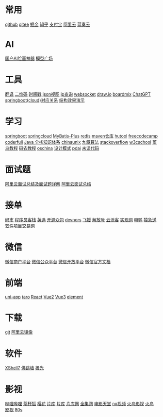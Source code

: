 <h1>常用</h1>
<a href="https://github.com/" target="github" title ="github">github</a>
<a href="https://gitee.com/" target="gitee" title ="gitee">gitee</a>
<a href="https://juejin.cn" target="掘金" title ="掘金">掘金</a>
<a href="https://www.zhihu.com" target="知乎" title ="知乎">知乎</a>
<a href="https://open.alipay.com/" target="_blank" title ="支付宝">支付宝</a>
<a href="https://www.aliyun.com/" target="阿里云" title ="阿里云">阿里云</a>
<a href="https://www.lanzou.com/" target="蓝奏云" title ="蓝奏云">蓝奏云</a>
<h1>AI</h1>
<a href="https://www.rightbrain.art/" target="国产AI绘画神器" title ="国产AI绘画神器">国产AI绘画神器</a>
<a href="https://www.liblibai.com/" target="模型广场" title ="模型广场">模型广场</a>
<h1>工具</h1>
<a href="http://nmt.youdao.com/" target="翻译" title ="翻译">翻译</a>
<a href="https://www.liantu.com/" target="二维码" title ="二维码">二维码</a>
<a href="https://tool.lu/timestamp" target="时间戳" title ="时间戳">时间戳</a>
<a href="https://www.bejson.com/explore/index_new/" target="json视图" title ="json视图">json视图</a>
<a href="https://ip.cn/" target="ip查询" title ="ip查询">ip查询</a>
<a href="http://www.wetools.com/websocket/" target="websocket" title ="websocket">websocket</a>
<a href="https://app.diagrams.net/" target="draw.io" title ="draw.io">draw.io</a>
<a href="https://boardmix.cn/app/my-space/" target="boardmix" title ="boardmix">boardmix</a>
<a href="https://chat.openai.com/" target="ChatGPT" title ="ChatGPT">ChatGPT</a>
<a href="https://start.spring.io/actuator/info" target="springboot（cloud）" title ="springboot（cloud）">springboot(cloud)对应关系</a>
<a href="https://www.cs.usfca.edu/~galles/visualization/Algorithms.html" target="结构效果演示" title ="结构效果演示">结构效果演示</a>
<h1>学习</h1>
<a href="http://springboot.fun/" target="springboot" title ="springboot">springboot</a>
<a href="https://www.springcloud.cc/" target="springcloud-cn" title ="springcloud-cn">springcloud</a>
<a href="https://baomidou.com/pages/24112f/" target="MyBatis-Plus" title ="MyBatis-Plus">MyBatis-Plus</a>
<a href="http://redisdoc.com/" target="redis" title ="redis">redis</a>
<a href="https://mvnrepository.com/" target="maven仓库" title ="maven仓库">maven仓库</a>
<a href="https://www.hutool.cn/docs/#/" target="hutool" title ="hutool">hutool</a>
<a href="https://www.freecodecamp.org/chinese/" target="freecodecamp" title ="freecodecamp">freecodecamp</a>
<a href="https://www.coderfuli.com/#/home" target="coderfuli" title ="coderfuli">coderfuli</a>
<a href="https://www.pdai.tech/md/resource/tools.html" target="Java 全栈知识体系" title ="Java 全栈知识体系">Java 全栈知识体系</a>
<a href="http://www.chinaunix.net/" target="chinaunix" title ="chinaunix">chinaunix</a>
<a href="https://www.jiuzhang.com/" target="九章算法" title ="九章算法">九章算法</a>
<a href="https://stackoverflow.com/" target="stackoverflow" title ="stackoverflow">stackoverflow</a>
<a href="https://www.w3cschool.cn/indexold/" target="w3cschool" title ="w3cschool">w3cschool</a>
<a href="https://www.runoob.com/" target="菜鸟教程" title ="菜鸟教程">菜鸟教程</a>
<a href="http://www.manongjc.com/" target="码农教程" title ="码农教程">码农教程</a>
<a href="https://tool.oschina.net/apidocs/" target="oschina" title ="oschina">oschina</a>
<a href="http://c.biancheng.net/design_pattern/" target="设计模式" title ="设计模式">设计模式</a>
<a href="https://pdai.tech/" target="pdai" title ="pdai">pdai</a>
<a href="https://www.wdbyte.com/" target="未读代码" title ="未读代码">未读代码</a>
<h1>面试题</h1>
<a href="https://note.youdao.com/ynoteshare/index.html?id=c10ecc5535e673b3f7fa396e57866569&type=note&_time=1677825428941" target="阿里云面试总结及面试题详解" title ="阿里云面试总结及面试题详解">阿里云面试总结及面试题详解</a>
<a href="https://shimo.im/docs/LUYuXUGSX8wTOzY7/read" target="阿里云面试总结" title ="阿里云面试总结">阿里云面试总结</a>
<h1>接单</h1>
<a href="https://codemart.com/" target = "码市" title= "码市">码市</a>
<a href="https://www.proginn.com/" target = "程序员客栈" title= "程序员客栈">程序员客栈</a>
<a href="https://www.yingxuan.co/" target = "英选" title= "英选">英选</a>
<a href="https://zb.oschina.net/projects/list.html" target = "开源众包" title= "开源众包">开源众包</a>
<a href="https://devnors.org/" target = "devnors" title= "devnors">devnors</a>
<a href="https://www.freetalen.com/" target = "飞援" title= "飞援">飞援</a>
<a href="https://www.jfh.com/" target = "解放号" title= "解放号">解放号</a>
<a href="https://www.clouderwork.com/" target = "云沃客" title= "云沃客">云沃客</a>
<a href="https://shixian.com/" target = "实现网" title= "实现网">实现网</a>
<a href="https://eleduck.com/" target = "电鸭" title= "电鸭">电鸭</a>
<a href="https://www.yuanjisong.com/" target = "猿急送" title= "猿急送">猿急送</a>
<a href="https://www.sxsoft.com" target = "软件项目交易网" title= "软件项目交易网">软件项目交易网</a>
<h1>微信</h1>
<a href="https://pay.weixin.qq.com/index.php/core/home/login" target="微信商户平台" title ="微信商户平台">微信商户平台</a>
<a href="https://mp.weixin.qq.com/cgi-bin/home?t=home/index&lang=zh_CN&token=467946659" target="微信公众平台" title ="微信公众平台">微信公众平台</a>
<a href="https://open.weixin.qq.com/cgi-bin/frame?t=home/web_tmpl&lang=zh_CN" target="微信开放平台" title ="微信开放平台">微信开放平台</a>
<a href="https://developers.weixin.qq.com/miniprogram/dev/framework/" target="weixin" title ="weixin">微信官方文档</a>
<h1>前端</h1>
<a href="https://uniapp.dcloud.io/" target="uni-app" title ="uni-app">uni-app</a>
<a href="https://taro.jd.com/" target="taro" title ="taro">taro</a>
<a href="https://zh-hans.reactjs.org/" target="reactjs" title ="reactjs">React</a>
<a href="https://cn.vuejs.org/" target="Vue2" title ="Vue2">Vue2</a>
<a href="https://v3.cn.vuejs.org/" target="Vue3" title ="Vue3">Vue3</a>
<a href="https://element.eleme.cn/#/zh-CN" target="element" title ="element">element</a>
<h1>下载</h1>
<a href="https://registry.npmmirror.com/binary.html?path=git-for-windows/" target="git" title ="git">git</a>
<a href="https://developer.aliyun.com/mirror/" target="阿里云镜像" title ="阿里云镜像">阿里云镜像</a>
<h1>软件</h1>
<a href="https://wwi.lanzoup.com/ieMNH09umu1i" target="XShell7" title ="XShell7">XShell7</a>
<a href="https://wwi.lanzoup.com/i6vkU07y6zfi" target="佛跳墙" title ="佛跳墙">佛跳墙</a>
<a href="https://wwi.lanzoup.com/i4rIP07y74ve" target="极光" title ="极光">极光</a>
<h1>影视</h1>
<a href="https://www.bilibili.com" target="哔哩哔哩" title ="哔哩哔哩">哔哩哔哩</a>
<a href="https://cupfox.app" target="茶杯狐" title ="茶杯狐">茶杯狐</a>
<a href="http://www.dmh8.com/" target="樱花" title ="樱花">樱花</a>
<a href="https://www.piaku.cc/" target="片库1" title ="片库">片库</a>
<a href="https://www.pkmp4.com/" target="片库2" title ="片库">片库</a>
<a href="https://www.471pk.com/" target="片库网" title ="片库网">片库网</a>
<a href="https://www.51doseo.com/" target="全集网" title ="">全集网</a>
<a href="https://www.loldytt.com/" target="电影天堂" title ="电影天堂">电影天堂</a>
<a href="https://www.novipnoad.com/" target="no视频" title ="no视频">no视频</a>
<a href="http://www.hnqzsy.net/" target="火鸟影视" title ="火鸟影视">火鸟影视</a>
<a href="http://www.hnqzsy.net/" target="火鸟影视" title ="火鸟影视">火鸟影视</a>
<a href="https://www.80s.tw/" target="80s" title ="80s">80s</a>



